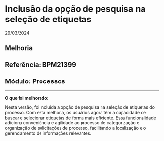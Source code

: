 # Inclusão da opção de pesquisa na seleção de etiquetas
29/03/2024
## Melhoria
## Referência: BPM21399
## Módulo: Processos
***

**O que foi melhorado:**

Nesta versão, foi incluída a opção de pesquisa na seleção de etiquetas do processo. Com esta melhoria, os usuários agora têm a capacidade de buscar e selecionar etiquetas de forma mais eficiente. Essa funcionalidade adiciona conveniência e agilidade ao processo de categorização e organização de solicitações de processo, facilitando a localização e o gerenciamento de informações relevantes.
